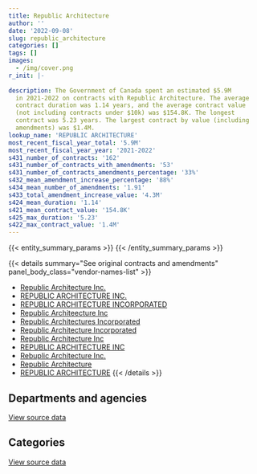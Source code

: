 ```yaml
---
title: Republic Architecture
author: ''
date: '2022-09-08'
slug: republic_architecture
categories: []
tags: []
images:
  - /img/cover.png
r_init: |-
  
description: The Government of Canada spent an estimated $5.9M
  in 2021-2022 on contracts with Republic Architecture. The average
  contract duration was 1.14 years, and the average contract value
  (not including contracts under $10k) was $154.8K. The longest
  contract was 5.23 years. The largest contract by value (including
  amendments) was $1.4M.
lookup_name: 'REPUBLIC ARCHITECTURE'
most_recent_fiscal_year_total: '5.9M'
most_recent_fiscal_year_year: '2021-2022'
s431_number_of_contracts: '162'
s431_number_of_contracts_with_amendments: '53'
s431_number_of_contracts_amendments_percentage: '33%'
s432_mean_amendment_increase_percentage: '88%'
s434_mean_number_of_amendments: '1.91'
s433_total_amendment_increase_value: '4.3M'
s424_mean_duration: '1.14'
s421_mean_contract_value: '154.8K'
s425_max_duration: '5.23'
s422_max_contract_value: '1.4M'
---
```


<script src="/rmarkdown-libs/htmlwidgets/htmlwidgets.js"></script>
<link href="/rmarkdown-libs/datatables-css/datatables-crosstalk.css" rel="stylesheet" />
<script src="/rmarkdown-libs/datatables-binding/datatables.js"></script>
<script src="/rmarkdown-libs/jquery/jquery-3.6.0.min.js"></script>
<link href="/rmarkdown-libs/dt-core-bootstrap/css/dataTables.bootstrap.min.css" rel="stylesheet" />
<link href="/rmarkdown-libs/dt-core-bootstrap/css/dataTables.bootstrap.extra.css" rel="stylesheet" />
<script src="/rmarkdown-libs/dt-core-bootstrap/js/jquery.dataTables.min.js"></script>
<script src="/rmarkdown-libs/dt-core-bootstrap/js/dataTables.bootstrap.min.js"></script>
<link href="/rmarkdown-libs/crosstalk/css/crosstalk.min.css" rel="stylesheet" />
<script src="/rmarkdown-libs/crosstalk/js/crosstalk.min.js"></script>
<script src="/rmarkdown-libs/htmlwidgets/htmlwidgets.js"></script>
<link href="/rmarkdown-libs/datatables-css/datatables-crosstalk.css" rel="stylesheet" />
<script src="/rmarkdown-libs/datatables-binding/datatables.js"></script>
<script src="/rmarkdown-libs/jquery/jquery-3.6.0.min.js"></script>
<link href="/rmarkdown-libs/dt-core-bootstrap/css/dataTables.bootstrap.min.css" rel="stylesheet" />
<link href="/rmarkdown-libs/dt-core-bootstrap/css/dataTables.bootstrap.extra.css" rel="stylesheet" />
<script src="/rmarkdown-libs/dt-core-bootstrap/js/jquery.dataTables.min.js"></script>
<script src="/rmarkdown-libs/dt-core-bootstrap/js/dataTables.bootstrap.min.js"></script>
<link href="/rmarkdown-libs/crosstalk/css/crosstalk.min.css" rel="stylesheet" />
<script src="/rmarkdown-libs/crosstalk/js/crosstalk.min.js"></script>

{{< entity_summary_params >}}
{{< /entity_summary_params >}}

{{< details summary="See original contracts and amendments" panel_body_class="vendor-names-list" >}}
- [Republic Architecture Inc.](https://search.open.canada.ca/en/ct/?sort=contract_value_f%20desc&page=1&search_text=%22Republic%20Architecture%20Inc.%22)
- [REPUBLIC ARCHITECTURE INC.](https://search.open.canada.ca/en/ct/?sort=contract_value_f%20desc&page=1&search_text=%22REPUBLIC%20ARCHITECTURE%20INC.%22)
- [REPUBLIC ARCHITECTURE INCORPORATED](https://search.open.canada.ca/en/ct/?sort=contract_value_f%20desc&page=1&search_text=%22REPUBLIC%20ARCHITECTURE%20INCORPORATED%22)
- [Republic Architeecture Inc](https://search.open.canada.ca/en/ct/?sort=contract_value_f%20desc&page=1&search_text=%22Republic%20Architeecture%20Inc%22)
- [Republic Architectures Incorporated](https://search.open.canada.ca/en/ct/?sort=contract_value_f%20desc&page=1&search_text=%22Republic%20Architectures%20Incorporated%22)
- [Republic Architecture Incorporated](https://search.open.canada.ca/en/ct/?sort=contract_value_f%20desc&page=1&search_text=%22Republic%20Architecture%20Incorporated%22)
- [Republic Architecture Inc](https://search.open.canada.ca/en/ct/?sort=contract_value_f%20desc&page=1&search_text=%22Republic%20Architecture%20Inc%22)
- [REPUBLIC ARCHITECTURE INC](https://search.open.canada.ca/en/ct/?sort=contract_value_f%20desc&page=1&search_text=%22REPUBLIC%20ARCHITECTURE%20INC%22)
- [Rebuplic Architecture Inc.](https://search.open.canada.ca/en/ct/?sort=contract_value_f%20desc&page=1&search_text=%22Rebuplic%20Architecture%20Inc.%22)
- [Republic Architecture](https://search.open.canada.ca/en/ct/?sort=contract_value_f%20desc&page=1&search_text=%22Republic%20Architecture%22)
- [REPUBLIC ARCHITECTURE](https://search.open.canada.ca/en/ct/?sort=contract_value_f%20desc&page=1&search_text=%22REPUBLIC%20ARCHITECTURE%22)
{{< /details >}}

## Departments and agencies

<div id="htmlwidget-1" style="width:100%;height:auto;" class="datatables html-widget"></div>
<script type="application/json" data-for="htmlwidget-1">{"x":{"style":"bootstrap","filter":"none","vertical":false,"data":[["<a href=\"/departments/dfo-mpo/\">Fisheries and Oceans Canada<\/a>","<a href=\"/departments/dnd-mdn/\">National Defence<\/a>","<a href=\"/departments/ec/\">Environment and Climate Change Canada<\/a>","<a href=\"/departments/nrc-cnrc/\">National Research Council Canada<\/a>","<a href=\"/departments/pwgsc-tpsgc/\">Public Services and Procurement Canada<\/a>","<a href=\"/departments/rcmp-grc/\">Royal Canadian Mounted Police<\/a>"],[10542.93,2155259.31,52453.26,null,1038395.84,70210.54],[195749.8,1604511.35,79479.67,null,1193169,70402.9],[21262.5,2196475.96,23199.75,22125,3298395.91,70210.54],[65205.01,2439295.26,null,null,3258059.19,134809.5]],"container":"<table class=\"table table-striped table-hover row-border order-column display\">\n  <thead>\n    <tr>\n      <th>Department<\/th>\n      <th>2018-2019<\/th>\n      <th>2019-2020<\/th>\n      <th>2020-2021<\/th>\n      <th>2021-2022<\/th>\n    <\/tr>\n  <\/thead>\n<\/table>","options":{"order":[[4,"desc"]],"pageLength":10,"autoWidth":true,"columnDefs":[{"targets":1,"render":"function(data, type, row, meta) {\n    return type !== 'display' ? data : DTWidget.formatCurrency(data, \"$\", 2, 3, \",\", \".\", true, null);\n  }"},{"targets":2,"render":"function(data, type, row, meta) {\n    return type !== 'display' ? data : DTWidget.formatCurrency(data, \"$\", 2, 3, \",\", \".\", true, null);\n  }"},{"targets":3,"render":"function(data, type, row, meta) {\n    return type !== 'display' ? data : DTWidget.formatCurrency(data, \"$\", 2, 3, \",\", \".\", true, null);\n  }"},{"targets":4,"render":"function(data, type, row, meta) {\n    return type !== 'display' ? data : DTWidget.formatCurrency(data, \"$\", 2, 3, \",\", \".\", true, null);\n  }"},{"width":"16%","targets":[1,2,3,4]},{"className":"dt-right","targets":[1,2,3,4]}],"orderClasses":false}},"evals":["options.columnDefs.0.render","options.columnDefs.1.render","options.columnDefs.2.render","options.columnDefs.3.render"],"jsHooks":[]}</script>
<p class="text-right">
<a href="https://github.com/GoC-Spending/contracts-data/tree/main/data/out/vendors/republic_architecture/summary_by_fiscal_year_by_department.csv" class="source-data-link btn btn-link">View source data</a>
</p>

## Categories

<div id="htmlwidget-2" style="width:100%;height:auto;" class="datatables html-widget"></div>
<script type="application/json" data-for="htmlwidget-2">{"x":{"style":"bootstrap","filter":"none","vertical":false,"data":[["<a href=\"/categories/facilities_and_construction/\">Facilities and construction<\/a>","<a href=\"/categories/defence/\">Defence<\/a>","<a href=\"/categories/professional_services/\">Professional services<\/a>","<a href=\"/categories/travel/\">Travel<\/a>"],[3111833.4,null,215028.49,null],[2743605.51,null,399707.21,null],[5199595.6,37603.36,394470.71,null],[5382883.77,null,508533.65,5951.54]],"container":"<table class=\"table table-striped table-hover row-border order-column display\">\n  <thead>\n    <tr>\n      <th>Category<\/th>\n      <th>2018-2019<\/th>\n      <th>2019-2020<\/th>\n      <th>2020-2021<\/th>\n      <th>2021-2022<\/th>\n    <\/tr>\n  <\/thead>\n<\/table>","options":{"order":[[4,"desc"]],"dom":"t","pageLength":30,"autoWidth":true,"columnDefs":[{"targets":1,"render":"function(data, type, row, meta) {\n    return type !== 'display' ? data : DTWidget.formatCurrency(data, \"$\", 2, 3, \",\", \".\", true, null);\n  }"},{"targets":2,"render":"function(data, type, row, meta) {\n    return type !== 'display' ? data : DTWidget.formatCurrency(data, \"$\", 2, 3, \",\", \".\", true, null);\n  }"},{"targets":3,"render":"function(data, type, row, meta) {\n    return type !== 'display' ? data : DTWidget.formatCurrency(data, \"$\", 2, 3, \",\", \".\", true, null);\n  }"},{"targets":4,"render":"function(data, type, row, meta) {\n    return type !== 'display' ? data : DTWidget.formatCurrency(data, \"$\", 2, 3, \",\", \".\", true, null);\n  }"},{"width":"16%","targets":[1,2,3,4]},{"className":"dt-right","targets":[1,2,3,4]}],"orderClasses":false,"lengthMenu":[10,25,30,50,100]}},"evals":["options.columnDefs.0.render","options.columnDefs.1.render","options.columnDefs.2.render","options.columnDefs.3.render"],"jsHooks":[]}</script>
<p class="text-right">
<a href="https://github.com/GoC-Spending/contracts-data/tree/main/data/out/vendors/republic_architecture/summary_by_fiscal_year_by_category.csv" class="source-data-link btn btn-link">View source data</a>
</p>
